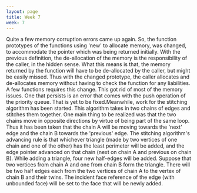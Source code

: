 ```yaml
---
layout: page
title: Week 7
week: 7
---
```


Quite a few memory corruption errors came up again. So, the function prototypes of the functions using 'new' to allocate memory, was changed, to accommodate the pointer which was being returned initially. With the previous definition, the de-allocation of the memory is the responsibility of the caller, in the hidden sense. What this means is that, the memory returned by the function will have to be de-allocated by the caller, but might be easily missed. Thus with the changed prototype, the caller allocates and de-allocates memory without having to check the function for any liabilities. A few functions requires this change. This got rid of most of the memory issues. One that persists is an error that comes with the push operation of the priority queue. That is yet to be fixed.Meanwhile, work for the stitching algorithm has been started. This algorithm takes in two chains of edges and stitches them together. One main thing to be realized was that the two chains move in opposite directions by virtue of being part of the same loop. Thus it has been taken that the chain A will be moving towards the 'next' edge and the chain B towards the 'previous' edge. The stitching algorithm's advancing rule is that whichever triangle (made by two vertices of one chain and one of the other) has the least perimeter will be added, and the edge pointer advanced on that chain (next on chain A and previous on chain B). While adding a triangle, four new half-edges will be added. Suppose that two vertices from chain A and one from chain B form the triangle. There will be two half edges each from the two vertices of chain A to the vertex of chain B and their twins. The incident face reference of the edge (with unbounded face) will be set to the face that will be newly added.